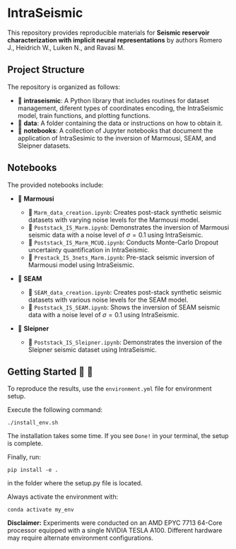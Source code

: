 # IntraSeismic

This repository provides reproducible materials for **Seismic reservoir characterization with implicit neural representations** by authors Romero J., Heidrich W., Luiken N., and Ravasi M.


## Project Structure
The repository is organized as follows:

* :open_file_folder: **intraseismic**: A Python library that includes routines for dataset management, diferent types of coordinates encoding, the IntraSeismic model, train functions, and plotting functions.
* :open_file_folder: **data**: A folder containing the data or instructions on how to obtain it.
* :open_file_folder: **notebooks**: A collection of Jupyter notebooks that document the application of IntraSesimic to the inversion of Marmousi, SEAM, and Sleipner datasets.

## Notebooks
The provided notebooks include:

* :open_file_folder: **Marmousi**
  - :orange_book: ``Marm_data_creation.ipynb``: Creates post-stack synthetic seismic datasets with varying noise levels for the Marmousi model.
  - :orange_book: ``Poststack_IS_Marm.ipynb``: Demonstrates the inversion of Marmousi seismic data with a noise level of $\sigma = 0.1$ using IntraSeismic.
  - :orange_book: ``Poststack_IS_Marm_MCUQ.ipynb``: Conducts Monte-Carlo Dropout uncertainty quantification in IntraSeismic.
  - :orange_book: ``Prestack_IS_3nets_Marm.ipynb``: Pre-stack seismic inversion of Marmousi model using IntraSeismic.
  
* :open_file_folder: **SEAM**
  - :orange_book: ``SEAM_data_creation.ipynb``: Creates post-stack synthetic seismic datasets with various noise levels for the SEAM model.
  - :orange_book: ``Poststack_IS_SEAM.ipynb``: Shows the inversion of SEAM seismic data with a noise level of $\sigma = 0.1$ using IntraSeismic.

* :open_file_folder: **Sleipner**
  - :orange_book: ``Poststack_IS_Sleipner.ipynb``: Demonstrates the inversion of the Sleipner seismic dataset using IntraSeismic.

## Getting Started :space_invader: :robot:
To reproduce the results, use the `environment.yml` file for environment setup.

Execute the following command:
```
./install_env.sh
```
The installation takes some time. If you see `Done!` in your terminal, the setup is complete.

Finally, run:
```
pip install -e . 
```
in the folder where the setup.py file is located.


Always activate the environment with:
```
conda activate my_env
```

**Disclaimer:** Experiments were conducted on an AMD EPYC 7713 64-Core processor equipped with a single NVIDIA TESLA A100. Different hardware may require alternate environment configurations.


